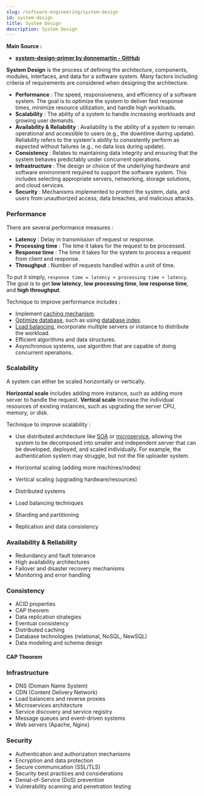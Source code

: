 ```yaml
---
slug: /software-engineering/system-design
id: system-design
title: System Design
description: System Design
---
```


**Main Source :**

- **[system-design-primer by donnemartin - GitHub](https://github.com/donnemartin/system-design-primer)**

**System Design** is the process of defining the architecture, components, modules, interfaces, and data for a software system. Many factors including criteria of requirements are considered when designing the architecture.

- **Performance** : The speed, responsiveness, and efficiency of a software system. The goal is to optimize the system to deliver fast response times, minimize resource utilization, and handle high workloads.
- **Scalability** : The ability of a system to handle increasing workloads and growing user demands.
- **Availability & Reliability** : Availability is the ability of a system to remain operational and accessible to users (e.g., the downtime during update). Reliability refers to the system's ability to consistently perform as expected without failures (e.g., no data loss during update).
- **Consistency** : Relates to maintaining data integrity and ensuring that the system behaves predictably under concurrent operations.
- **Infrastructure** : The design or choice of the underlying hardware and software environment required to support the software system. This includes selecting appropriate servers, networking, storage solutions, and cloud services.
- **Security** : Mechanisms implemented to protect the system, data, and users from unauthorized access, data breaches, and malicious attacks.

### Performance

There are several performance measures :

- **Latency** : Delay in transmission of request or response.
- **Processing time** : The time it takes for the request to be processed.
- **Response time** : The time it takes for the system to process a request from client and response.
- **Throughput** : Number of requests handled within a unit of time.

To put it simply, `response time = latency + processing time + latency`. The goal is to get **low latency**, **low processing time**, **low response time**, and **high throughput**.

Technique to improve performance includes :

- Implement [caching mechanism](/backend-development/caching).
- [Optimize database](/database-system/database-optimization), such as using [database index](/database-system/index).
- [Load balancing](/backend-development/backend-optimization#server-optimization), incorporate multiple servers or instance to distribute the workload.
- Efficient algorithms and data structures.
- Asynchronous systems, use algorithm that are capable of doing concurrent operations.

### Scalability

A system can either be scaled horizontally or vertically.

**Horizontal scale** includes adding more instance, such as adding more server to handle the request. **Vertical scale** increase the individual resources of existing instances, such as upgrading the server CPU, memory, or disk.

Technique to improve scalability :

- Use distributed architecture like [SOA](/backend-development/soa) or [microservice](/backend-development/microservice), allowing the system to be decomposed into smaller and independent server that can be developed, deployed, and scaled individually. For example, the authentication system may struggle, but not the file uploader system.

- Horizontal scaling (adding more machines/nodes)
- Vertical scaling (upgrading hardware/resources)
- Distributed systems
- Load balancing techniques
- Sharding and partitioning
- Replication and data consistency

### Availability & Reliability

- Redundancy and fault tolerance
- High availability architectures
- Failover and disaster recovery mechanisms
- Monitoring and error handling

### Consistency

- ACID properties
- CAP theorem
- Data replication strategies
- Eventual consistency
- Distributed caching
- Database technologies (relational, NoSQL, NewSQL)
- Data modeling and schema design

#### CAP Theorem

### Infrastructure

- DNS (Domain Name System)
- CDN (Content Delivery Network)
- Load balancers and reverse proxies
- Microservices architecture
- Service discovery and service registry
- Message queues and event-driven systems
- Web servers (Apache, Nginx)

### Security

- Authentication and authorization mechanisms
- Encryption and data protection
- Secure communication (SSL/TLS)
- Security best practices and considerations
- Denial-of-Service (DoS) prevention
- Vulnerability scanning and penetration testing
